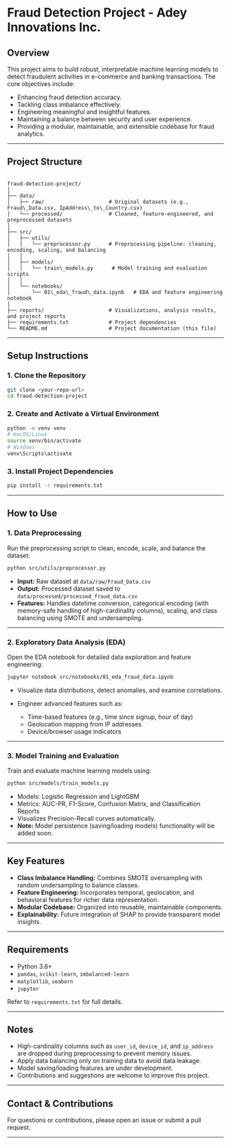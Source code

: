 
# Fraud Detection Project - Adey Innovations Inc.

## Overview

This project aims to build robust, interpretable machine learning models to detect fraudulent activities in e-commerce and banking transactions. The core objectives include:

* Enhancing fraud detection accuracy.
* Tackling class imbalance effectively.
* Engineering meaningful and insightful features.
* Maintaining a balance between security and user experience.
* Providing a modular, maintainable, and extensible codebase for fraud analytics.

---

## Project Structure

```

fraud-detection-project/
│
├── data/
│   ├── raw/                     # Original datasets (e.g., Fraud\_Data.csv, IpAddress\_to\_Country.csv)
│   └── processed/               # Cleaned, feature-engineered, and preprocessed datasets
│
├── src/
│   ├── utils/
│   │   └── preprocessor.py      # Preprocessing pipeline: cleaning, encoding, scaling, and balancing
│   │
│   ├── models/
│   │   └── train\_models.py      # Model training and evaluation scripts
│   │
│   └── notebooks/
│       └── 01\_eda\_fraud\_data.ipynb   # EDA and feature engineering notebook
│
├── reports/                     # Visualizations, analysis results, and project reports
├── requirements.txt             # Project dependencies
└── README.md                    # Project documentation (this file)

````

---

## Setup Instructions

### 1. Clone the Repository

```bash
git clone <your-repo-url>
cd fraud-detection-project
````

### 2. Create and Activate a Virtual Environment

```bash
python -m venv venv
# macOS/Linux
source venv/bin/activate
# Windows
venv\Scripts\activate
```

### 3. Install Project Dependencies

```bash
pip install -r requirements.txt
```

---

## How to Use

### 1. Data Preprocessing

Run the preprocessing script to clean, encode, scale, and balance the dataset:

```bash
python src/utils/preprocessor.py
```

* **Input:** Raw dataset at `data/raw/Fraud_Data.csv`
* **Output:** Processed dataset saved to `data/processed/processed_fraud_data.csv`
* **Features:** Handles datetime conversion, categorical encoding (with memory-safe handling of high-cardinality columns), scaling, and class balancing using SMOTE and undersampling.

---

### 2. Exploratory Data Analysis (EDA)

Open the EDA notebook for detailed data exploration and feature engineering:

```bash
jupyter notebook src/notebooks/01_eda_fraud_data.ipynb
```

* Visualize data distributions, detect anomalies, and examine correlations.
* Engineer advanced features such as:

  * Time-based features (e.g., time since signup, hour of day)
  * Geolocation mapping from IP addresses
  * Device/browser usage indicators

---

### 3. Model Training and Evaluation

Train and evaluate machine learning models using:

```bash
python src/models/train_models.py
```

* Models: Logistic Regression and LightGBM
* Metrics: AUC-PR, F1-Score, Confusion Matrix, and Classification Reports
* Visualizes Precision-Recall curves automatically.
* **Note:** Model persistence (saving/loading models) functionality will be added soon.

---

## Key Features

* **Class Imbalance Handling:** Combines SMOTE oversampling with random undersampling to balance classes.
* **Feature Engineering:** Incorporates temporal, geolocation, and behavioral features for richer data representation.
* **Modular Codebase:** Organized into reusable, maintainable components.
* **Explainability:** Future integration of SHAP to provide transparent model insights.

---

## Requirements

* Python 3.8+
* `pandas`, `scikit-learn`, `imbalanced-learn`
* `matplotlib`, `seaborn`
* `jupyter`

Refer to `requirements.txt` for full details.

---

## Notes

* High-cardinality columns such as `user_id`, `device_id`, and `ip_address` are dropped during preprocessing to prevent memory issues.
* Apply data balancing only on training data to avoid data leakage.
* Model saving/loading features are under development.
* Contributions and suggestions are welcome to improve this project.

---

## Contact & Contributions

For questions or contributions, please open an issue or submit a pull request.

---

```


